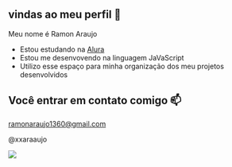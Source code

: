 ##  vindas ao meu perfil 💙

Meu nome é Ramon Araujo 

- Estou estudando na [Alura](https://www.alura.com.br)
- Estou me desenvovendo na linguagem JaVaScript
- Utilizo esse espaço para minha organização dos meu projetos desenvolvidos

## Você entrar em contato comigo 📫

ramonaraujo1360@gmail.com

@xxaraaujo

![](https://media.tenor.com/y58Pk_zj4BYAAAAM/woody-woodpecker-boneca.gif)
